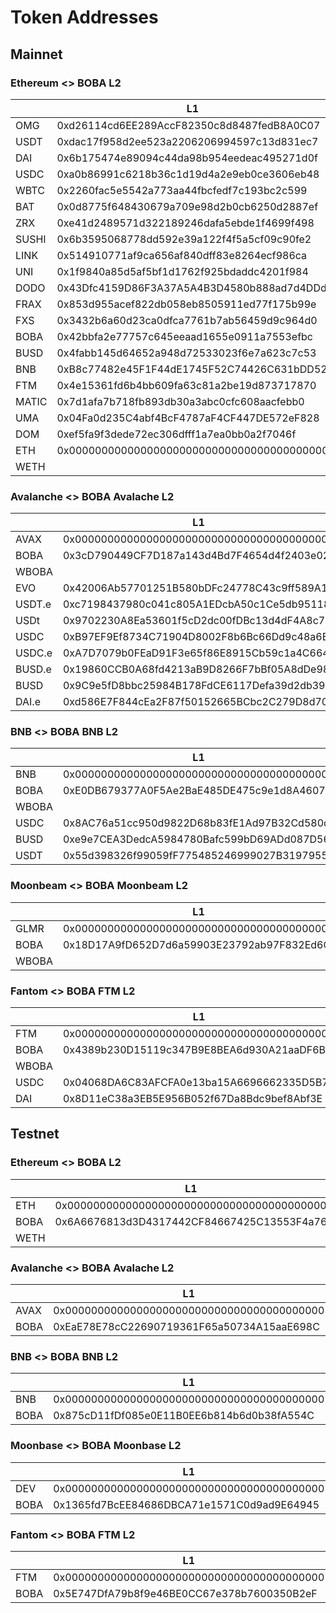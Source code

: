 # Token Addresses

## Mainnet

### Ethereum <> BOBA L2

|       | L1                                         | L2                                         |
| ----- | ------------------------------------------ | ------------------------------------------ |
| OMG   | 0xd26114cd6EE289AccF82350c8d8487fedB8A0C07 | 0xe1E2ec9a85C607092668789581251115bCBD20de |
| USDT  | 0xdac17f958d2ee523a2206206994597c13d831ec7 | 0x5DE1677344D3Cb0D7D465c10b72A8f60699C062d |
| DAI   | 0x6b175474e89094c44da98b954eedeac495271d0f | 0xf74195Bb8a5cf652411867c5C2C5b8C2a402be35 |
| USDC  | 0xa0b86991c6218b36c1d19d4a2e9eb0ce3606eb48 | 0x66a2A913e447d6b4BF33EFbec43aAeF87890FBbc |
| WBTC  | 0x2260fac5e5542a773aa44fbcfedf7c193bc2c599 | 0xdc0486f8bf31DF57a952bcd3c1d3e166e3d9eC8b |
| BAT   | 0x0d8775f648430679a709e98d2b0cb6250d2887ef | 0xc0C16dF1ee7dcEFb88C55003C49F57AA416A3578 |
| ZRX   | 0xe41d2489571d322189246dafa5ebde1f4699f498 | 0xf135f13Db3B114107dCB0B32B6c9e10fFF5a6987 |
| SUSHI | 0x6b3595068778dd592e39a122f4f5a5cf09c90fe2 | 0x5fFccc55C0d2fd6D3AC32C26C020B3267e933F1b |
| LINK  | 0x514910771af9ca656af840dff83e8264ecf986ca | 0xD5D5030831eE83e22a2C9a5cF99931A50c676433 |
| UNI   | 0x1f9840a85d5af5bf1d1762f925bdaddc4201f984 | 0xDBDE1347fED5dC03C74059010D571a16417d307e |
| DODO  | 0x43Dfc4159D86F3A37A5A4B3D4580b888ad7d4DDd | 0x572c5B5BF34f75FB62c39b9BFE9A75bb0bb47984 |
| FRAX  | 0x853d955acef822db058eb8505911ed77f175b99e | 0xAb2AF3A98D229b7dAeD7305Bb88aD0BA2c42f9cA |
| FXS   | 0x3432b6a60d23ca0dfca7761b7ab56459d9c964d0 | 0xdc1664458d2f0B6090bEa60A8793A4E66c2F1c00 |
| BOBA  | 0x42bbfa2e77757c645eeaad1655e0911a7553efbc | 0xa18bF3994C0Cc6E3b63ac420308E5383f53120D7 |
| BUSD  | 0x4fabb145d64652a948d72533023f6e7a623c7c53 | 0x352F2Fdf653A194B42e3311f869237c66309b69E |
| BNB   | 0xB8c77482e45F1F44dE1745F52C74426C631bDD52 | 0x68ac1623ACf9eB9F88b65B5F229fE3e2c0d5789e |
| FTM   | 0x4e15361fd6b4bb609fa63c81a2be19d873717870 | 0x841979bbC06Be7BFE28d9FadDac1A73e1Fb495C1 |
| MATIC | 0x7d1afa7b718fb893db30a3abc0cfc608aacfebb0 | 0x26b664736217407E0FA252b4578DB23B1E3819F3 |
| UMA   | 0x04Fa0d235C4abf4BcF4787aF4CF447DE572eF828 | 0x780f33Ad21314d9A1Ffb6867Fe53d48a76Ec0D16 |
| DOM   | 0xef5fa9f3dede72ec306dfff1a7ea0bb0a2f7046f | 0xF56FbEc7823260D7510D63B63533153b58A01921 |
| ETH   | 0x0000000000000000000000000000000000000000 | 0x4200000000000000000000000000000000000006 |
| WETH  |                                            | 0xDeadDeAddeAddEAddeadDEaDDEAdDeaDDeAD0000 |

### Avalanche <> BOBA Avalache L2

|        | L1                                         | L2                                         |
| ------ | ------------------------------------------ | ------------------------------------------ |
| AVAX   | 0x0000000000000000000000000000000000000000 | 0x4200000000000000000000000000000000000023 |
| BOBA   | 0x3cD790449CF7D187a143d4Bd7F4654d4f2403e02 | 0x4200000000000000000000000000000000000006 |
| WBOBA  |                                            | 0x26c319B7B2cF823365414d082698C8ac90cbBA63 |
| EVO    | 0x42006Ab57701251B580bDFc24778C43c9ff589A1 | 0xc8849f32138de93F6097199C5721a9EfD91ceE01 |
| USDT.e | 0xc7198437980c041c805A1EDcbA50c1Ce5db95118 | 0x4ED96c1dc969d7E2310D9582A68c39556C005912 |
| USDt   | 0x9702230A8Ea53601f5cD2dc00fDBc13d4dF4A8c7 | 0xfaA13D82756f1e0e4dec9416b83121db3Fc35199 |
| USDC   | 0xB97EF9Ef8734C71904D8002F8b6Bc66Dd9c48a6E | 0x12bb1A120dcF8Cb7152eDAC9f04d176DD7f41F7e |
| USDC.e | 0xA7D7079b0FEaD91F3e65f86E8915Cb59c1a4C664 | 0x126969743a6d300bab08F303f104f0f7DBAfbe20 |
| BUSD.e | 0x19860CCB0A68fd4213aB9D8266F7bBf05A8dDe98 | 0xb8B0034CFD89925944C07Ac6CcB2834d1774cfb6 |
| BUSD   | 0x9C9e5fD8bbc25984B178FdCE6117Defa39d2db39 | 0x87e062dE99Ed71aF9b22dDA63e1b6D43333798f8 |
| DAI.e  | 0xd586E7F844cEa2F87f50152665BCbc2C279D8d70 | 0x69B7d24f0E03Ff21949081C95dA7288fEa5C844D |

### BNB <> BOBA BNB L2

|       | L1                                         | L2                                         |
| ----- | ------------------------------------------ | ------------------------------------------ |
| BNB   | 0x0000000000000000000000000000000000000000 | 0x4200000000000000000000000000000000000023 |
| BOBA  | 0xE0DB679377A0F5Ae2BaE485DE475c9e1d8A4607D | 0x4200000000000000000000000000000000000006 |
| WBOBA |                                            | 0xC58aaD327D6D58D979882601ba8DDa0685B505eA |
| USDC  | 0x8AC76a51cc950d9822D68b83fE1Ad97B32Cd580d | 0x9F98f9F312D23d078061962837042b8918e6aff2 |
| BUSD  | 0xe9e7CEA3DedcA5984780Bafc599bD69ADd087D56 | 0x4a2c2838c3907D024916c3f4Fe07832745Ae4bec |
| USDT  | 0x55d398326f99059fF775485246999027B3197955 | 0x1E633Dcd0d3D349126983D58988051F7c62c543D |

### Moonbeam <> BOBA Moonbeam L2

|       | L1                                         | L2                                         |
| ----- | ------------------------------------------ | ------------------------------------------ |
| GLMR  | 0x0000000000000000000000000000000000000000 | 0x4200000000000000000000000000000000000023 |
| BOBA  | 0x18D17A9fD652D7d6a59903E23792ab97F832Ed6C | 0x4200000000000000000000000000000000000006 |
| WBOBA |                                            | 0x74686A29ac7C5703bDC4f9C2DA176DcE55d4DbAC |

### Fantom <> BOBA FTM L2

|       | L1                                         | L2                                         |
| ----- | ------------------------------------------ | ------------------------------------------ |
| FTM   | 0x0000000000000000000000000000000000000000 | 0x4200000000000000000000000000000000000023 |
| BOBA  | 0x4389b230D15119c347B9E8BEA6d930A21aaDF6BA | 0x4200000000000000000000000000000000000006 |
| WBOBA |                                            | 0x5ad2635e9aBce5F95AdcF164Ac81bcAeBdC8E345 |
| USDC  | 0x04068DA6C83AFCFA0e13ba15A6696662335D5B75 | 0xb7629EF94B991865940E8A840Aa7d68fa88c3Fe8 |
| DAI   | 0x8D11eC38a3EB5E956B052f67Da8Bdc9bef8Abf3E | 0x31223A147fF76C3fC43d67F8BC36F11E034c484e |

## Testnet

### Ethereum <> BOBA L2

|      | L1                                         | L2                                         |
| ---- | ------------------------------------------ | ------------------------------------------ |
| ETH  | 0x0000000000000000000000000000000000000000 | 0x4200000000000000000000000000000000000006 |
| BOBA | 0x6A6676813d3D4317442CF84667425C13553F4a76 | 0xF5B97a4860c1D81A1e915C40EcCB5E4a5E6b8309 |
| WETH |                                            | 0xDeadDeAddeAddEAddeadDEaDDEAdDeaDDeAD0000 |

### Avalanche <> BOBA Avalache L2

|      | L1                                         | L2                                         |
| ---- | ------------------------------------------ | ------------------------------------------ |
| AVAX | 0x0000000000000000000000000000000000000000 | 0x4200000000000000000000000000000000000023 |
| BOBA | 0xEaE78E78cC22690719361F65a50734A15aaE698C | 0x4200000000000000000000000000000000000006 |

### BNB <> BOBA BNB L2

|      | L1                                         | L2                                         |
| ---- | ------------------------------------------ | ------------------------------------------ |
| BNB  | 0x0000000000000000000000000000000000000000 | 0x4200000000000000000000000000000000000023 |
| BOBA | 0x875cD11fDf085e0E11B0EE6b814b6d0b38fA554C | 0x4200000000000000000000000000000000000006 |

### Moonbase <> BOBA Moonbase L2

|      | L1                                         | L2                                         |
| ---- | ------------------------------------------ | ------------------------------------------ |
| DEV  | 0x0000000000000000000000000000000000000000 | 0x4200000000000000000000000000000000000023 |
| BOBA | 0x1365fd7BcEE84686DBCA71e1571C0d9ad9E64945 | 0x4200000000000000000000000000000000000006 |

### Fantom <> BOBA FTM L2

|      | L1                                         | L2                                         |
| ---- | ------------------------------------------ | ------------------------------------------ |
| FTM  | 0x0000000000000000000000000000000000000000 | 0x4200000000000000000000000000000000000023 |
| BOBA | 0x5E747DfA79b8f9e46BE0CC67e378b7600350B2eF | 0x4200000000000000000000000000000000000006 |
